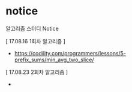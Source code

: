 # notice
알고리즘 스터디 Notice


[ 17.08.16 1회차 알고리즘 ] 

- https://codility.com/programmers/lessons/5-prefix_sums/min_avg_two_slice/


[ 17.08.23 2회차 알고리즘 ] 

- 

